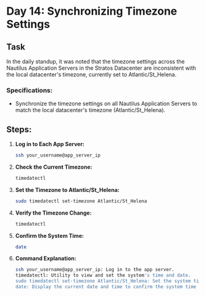 # Day 14: Synchronizing Timezone Settings

## Task
In the daily standup, it was noted that the timezone settings across the Nautilus Application Servers in the Stratos Datacenter are inconsistent with the local datacenter's timezone, currently set to Atlantic/St_Helena.
### Specifications:
- Synchronize the timezone settings on all Nautilus Application Servers to match the local datacenter's timezone (Atlantic/St_Helena).
## Steps:

1. **Log in to Each App Server:**
   ```sh
   ssh your_username@app_server_ip
2.  **Check the Current Timezone:**
	```sh
	timedatectl
3. **Set the Timezone to Atlantic/St_Helena:**
	```sh
	sudo timedatectl set-timezone Atlantic/St_Helena
4. **Verify the Timezone Change:**
	```sh
	timedatectl
5. **Confirm the System Time:**
	```sh
	date
7. **Command Explanation:**
	```sh
	ssh your_username@app_server_ip: Log in to the app server.
	timedatectl: Utility to view and set the system's time and date.
	sudo timedatectl set-timezone Atlantic/St_Helena: Set the system timezone to Atlantic/St_Helena.
	date: Display the current date and time to confirm the system time reflects the new timezone.
